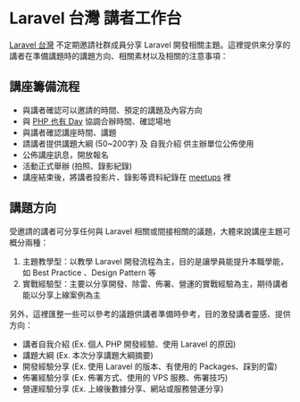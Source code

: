 # Laravel 台灣 講者工作台

[Laravel 台灣](https://www.facebook.com/groups/laravel.tw/) 不定期邀請社群成員分享 Laravel 開發相關主題。這裡提供來分享的講者在準備講題時的講題方向、相關素材以及相關的注意事項：

## 講座籌備流程

* 與講者確認可以邀請的時間、預定的講題及內容方向
* 與 [PHP 也有 Day](https://www.facebook.com/groups/849639948396465/) 協調合辦時間、確認場地
* 與講者確認講座時間、講題
* 請講者提供講題大綱 (50~200字) 及 自我介紹 供主辦單位公佈使用
* 公佈講座訊息，開放報名
* 活動正式舉辦 (拍照、錄影紀錄)
* 講座結束後，將講者投影片、錄影等資料紀錄在 [meetups](https://github.com/laravel-taiwan/meetups) 裡

## 講題方向

受邀請的講者可分享任何與 Laravel 相關或間接相關的議題，大體來說講座主題可概分兩種：

1. 主題教學型：以教學 Laravel 開發流程為主，目的是讓學員能提升本職學能，如 Best Practice 、Design Pattern 等
2. 實戰經驗型：主要以分享開發、除雷、佈署、營運的實戰經驗為主，期待講者能以分享上線案例為主

另外，這裡匯整一些可以參考的議題供講者準備時參考，目的激發講者靈感、提供方向：

* 講者自我介紹 (Ex. 個人 PHP 開發經驗、使用 Laravel 的原因)
* 講題大綱 (Ex. 本次分享講題大綱摘要)
* 開發經驗分享 (Ex. 使用 Laravel 的版本、有使用的 Packages、踩到的雷)
* 佈署經驗分享 (Ex. 佈署方式、使用的 VPS 服務、佈署技巧)
* 營運經驗分享 (Ex. 上線後數據分享、網站或服務營運分享)

